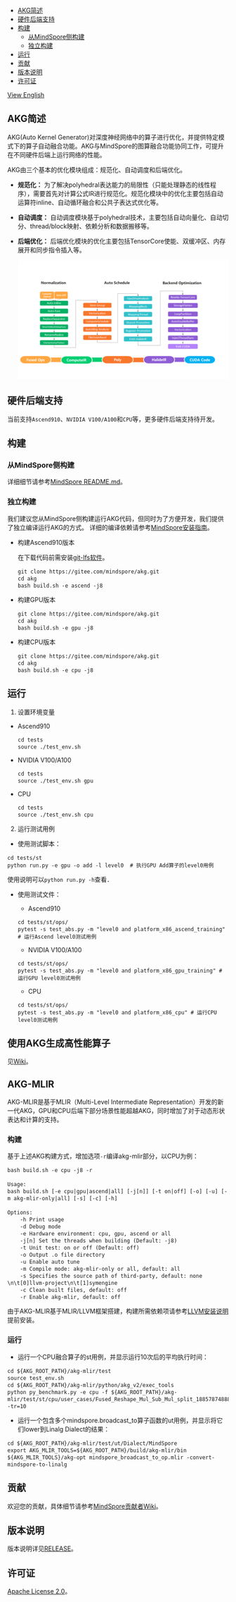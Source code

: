 - [AKG简述](#AKG简述)
- [硬件后端支持](#硬件后端支持)
- [构建](#构建)
    - [从MindSpore侧构建](#从MindSpore侧构建)
    - [独立构建](#独立构建)
- [运行](#运行)
- [贡献](#贡献)
- [版本说明](#版本说明)
- [许可证](#许可证)

[View English](./README.md)

## AKG简述
AKG(Auto Kernel Generator)对深度神经网络中的算子进行优化，并提供特定模式下的算子自动融合功能。AKG与MindSpore的图算融合功能协同工作，可提升在不同硬件后端上运行网络的性能。

AKG由三个基本的优化模块组成：规范化、自动调度和后端优化。
- **规范化：** 为了解决polyhedral表达能力的局限性（只能处理静态的线性程序），需要首先对计算公式IR进行规范化。规范化模块中的优化主要包括自动运算符inline、自动循环融合和公共子表达式优化等。
- **自动调度：** 自动调度模块基于polyhedral技术，主要包括自动向量化、自动切分、thread/block映射、依赖分析和数据搬移等。
- **后端优化：** 后端优化模块的优化主要包括TensorCore使能、双缓冲区、内存展开和同步指令插入等。

  <img src="docs/akg-design.png" style="zoom:80%" div align=center/>

## 硬件后端支持
当前支持`Ascend910`、`NVIDIA V100/A100`和`CPU`等，更多硬件后端支持待开发。

## 构建

### 从MindSpore侧构建
详细细节请参考[MindSpore README.md](https://gitee.com/mindspore/mindspore/blob/master/README.md)。

### 独立构建
我们建议您从MindSpore侧构建运行AKG代码，但同时为了方便开发，我们提供了独立编译运行AKG的方式。
详细的编译依赖请参考[MindSpore安装指南](https://www.mindspore.cn/install)。
- 构建Ascend910版本

  在下载代码前需安装[git-lfs软件](https://github.com/git-lfs/git-lfs/wiki/installation)。
  ```
  git clone https://gitee.com/mindspore/akg.git
  cd akg
  bash build.sh -e ascend -j8
  ```

- 构建GPU版本
  ```
  git clone https://gitee.com/mindspore/akg.git
  cd akg
  bash build.sh -e gpu -j8
  ```

- 构建CPU版本
  ```
  git clone https://gitee.com/mindspore/akg.git
  cd akg
  bash build.sh -e cpu -j8
  ```

## 运行
1. 设置环境变量

- Ascend910
  ```
  cd tests
  source ./test_env.sh
  ```

- NVIDIA V100/A100
  ```
  cd tests
  source ./test_env.sh gpu
  ```

- CPU
  ```
  cd tests
  source ./test_env.sh cpu
  ```

2. 运行测试用例
- 使用测试脚本：
```
cd tests/st
python run.py -e gpu -o add -l level0  # 执行GPU Add算子的level0用例
```
  使用说明可以`python run.py -h`查看．
- 使用测试文件：
  
  - Ascend910
  ```
  cd tests/st/ops/
  pytest -s test_abs.py -m "level0 and platform_x86_ascend_training" # 运行Ascend level0测试用例
  ```

  - NVIDIA V100/A100
  ```
  cd tests/st/ops/
  pytest -s test_abs.py -m "level0 and platform_x86_gpu_training" # 运行GPU level0测试用例
  ```

  - CPU
  ```
  cd tests/st/ops/
  pytest -s test_abs.py -m "level0 and platform_x86_cpu" # 运行CPU level0测试用例
  ```

## 使用AKG生成高性能算子
见[Wiki](https://gitee.com/mindspore/akg/wikis)。

## AKG-MLIR

AKG-MLIR是基于MLIR（Multi-Level Intermediate Representation）开发的新一代AKG，GPU和CPU后端下部分场景性能超越AKG，同时增加了对于动态形状表达和计算的支持。

### 构建

基于上述AKG构建方式，增加选项`-r`编译akg-mlir部分，以CPU为例：

```shell
bash build.sh -e cpu -j8 -r

Usage:
bash build.sh [-e cpu|gpu|ascend|all] [-j[n]] [-t on|off] [-o] [-u] [-m akg-mlir-only|all] [-s] [-c] [-h]

Options:
    -h Print usage
    -d Debug mode
    -e Hardware environment: cpu, gpu, ascend or all
    -j[n] Set the threads when building (Default: -j8)
    -t Unit test: on or off (Default: off)
    -o Output .o file directory
    -u Enable auto tune
    -m Compile mode: akg-mlir-only or all, default: all
    -s Specifies the source path of third-party, default: none \n\t[0]llvm-project\n\t[1]symengine
    -c Clean built files, default: off
    -r Enable akg-mlir, default: off
```

由于AKG-MLIR基于MLIR/LLVM框架搭建，构建所需依赖项请参考[LLVM安装说明](https://llvm.org/docs/GettingStarted.html#getting-the-source-code-and-building-llvm)提前安装。

### 运行

- 运行一个CPU融合算子的st用例，并显示运行10次后的平均执行时间：

```shell
cd ${AKG_ROOT_PATH}/akg-mlir/test
source test_env.sh
cd ${AKG_ROOT_PATH}/akg-mlir/python/akg_v2/exec_tools
python py_benchmark.py -e cpu -f ${AKG_ROOT_PATH}/akg-mlir/test/st/cpu/user_cases/Fused_Reshape_Mul_Sub_Mul_split_1885787488857948654.info -tr=10
```

- 运行一个包含多个mindspore.broadcast_to算子函数的ut用例，并显示将它们lower到Linalg Dialect的结果：

```shell
cd ${AKG_ROOT_PATH}/akg-mlir/test/ut/Dialect/MindSpore
export AKG_MLIR_TOOLS=${AKG_ROOT_PATH}/build/akg-mlir/bin
${AKG_MLIR_TOOLS}/akg-opt mindspore_broadcast_to_op.mlir -convert-mindspore-to-linalg
```

## 贡献

欢迎您的贡献，具体细节请参考[MindSpore贡献者Wiki](https://gitee.com/mindspore/mindspore/blob/master/CONTRIBUTING.md)。

## 版本说明

版本说明详见[RELEASE](RELEASE.md)。

## 许可证

[Apache License 2.0](LICENSE)。